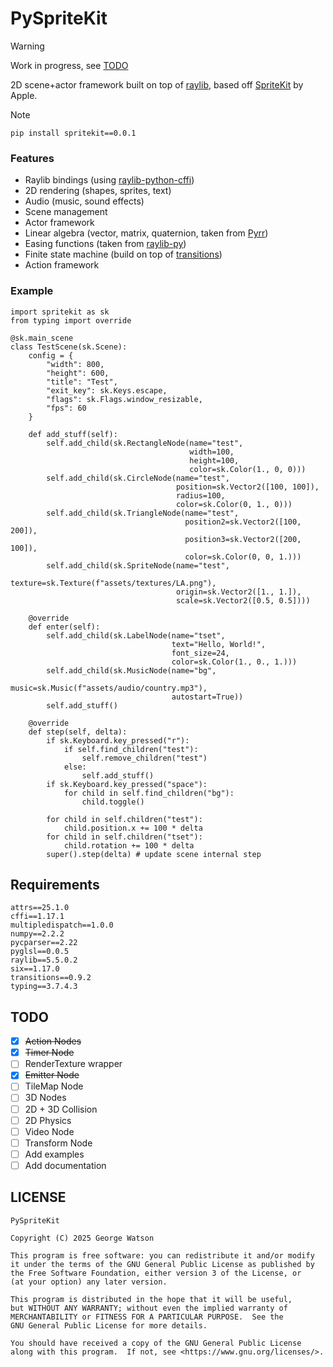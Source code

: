 # PySpriteKit

> [!WARNING]
> Work in progress, see [TODO](#todo)

2D scene+actor framework built on top of [raylib](https://github.com/raysan5/raylib), based off [SpriteKit](https://developer.apple.com/documentation/spritekit) by Apple.

> [!NOTE]
> `pip install spritekit==0.0.1`

### Features

- Raylib bindings (using [raylib-python-cffi](https://github.com/electronstudio/raylib-python-cffi/tree/master))
- 2D rendering (shapes, sprites, text)
- Audio (music, sound effects)
- Scene management
- Actor framework
- Linear algebra (vector, matrix, quaternion, taken from [Pyrr](https://github.com/adamlwgriffiths/Pyrr))
- Easing functions (taken from [raylib-py](https://github.com/overdev/raylib-py/blob/master/src/raylibpy/easings.py))
- Finite state machine (build on top of [transitions](https://github.com/pytransitions/transitions))
- Action framework

### Example

```python3
import spritekit as sk
from typing import override

@sk.main_scene
class TestScene(sk.Scene):
    config = {
        "width": 800,
        "height": 600,
        "title": "Test",
        "exit_key": sk.Keys.escape,
        "flags": sk.Flags.window_resizable,
        "fps": 60
    }

    def add_stuff(self):
        self.add_child(sk.RectangleNode(name="test",
                                        width=100,
                                        height=100,
                                        color=sk.Color(1., 0, 0)))
        self.add_child(sk.CircleNode(name="test",
                                     position=sk.Vector2([100, 100]),
                                     radius=100,
                                     color=sk.Color(0, 1., 0)))
        self.add_child(sk.TriangleNode(name="test",
                                       position2=sk.Vector2([100, 200]),
                                       position3=sk.Vector2([200, 100]),
                                       color=sk.Color(0, 0, 1.)))
        self.add_child(sk.SpriteNode(name="test",
                                     texture=sk.Texture(f"assets/textures/LA.png"),
                                     origin=sk.Vector2([1., 1.]),
                                     scale=sk.Vector2([0.5, 0.5])))
    
    @override
    def enter(self):
        self.add_child(sk.LabelNode(name="tset",
                                    text="Hello, World!",
                                    font_size=24,
                                    color=sk.Color(1., 0., 1.)))
        self.add_child(sk.MusicNode(name="bg",
                                    music=sk.Music(f"assets/audio/country.mp3"),
                                    autostart=True))
        self.add_stuff()

    @override
    def step(self, delta):
        if sk.Keyboard.key_pressed("r"):
            if self.find_children("test"):
                self.remove_children("test")
            else:
                self.add_stuff()
        if sk.Keyboard.key_pressed("space"):
            for child in self.find_children("bg"):
                child.toggle()
        
        for child in self.children("test"):
            child.position.x += 100 * delta
        for child in self.children("tset"):
            child.rotation += 100 * delta
        super().step(delta) # update scene internal step
```

## Requirements

```
attrs==25.1.0
cffi==1.17.1
multipledispatch==1.0.0
numpy==2.2.2
pycparser==2.22
pyglsl==0.0.5
raylib==5.5.0.2
six==1.17.0
transitions==0.9.2
typing==3.7.4.3
```

## TODO

- [X] ~~Action Nodes~~
- [X] ~~Timer Node~~
- [ ] RenderTexture wrapper
- [X] ~~Emitter Node~~
- [ ] TileMap Node
- [ ] 3D Nodes
- [ ] 2D + 3D Collision
- [ ] 2D Physics
- [ ] Video Node
- [ ] Transform Node
- [ ] Add examples
- [ ] Add documentation

## LICENSE

```
PySpriteKit

Copyright (C) 2025 George Watson

This program is free software: you can redistribute it and/or modify
it under the terms of the GNU General Public License as published by
the Free Software Foundation, either version 3 of the License, or
(at your option) any later version.

This program is distributed in the hope that it will be useful,
but WITHOUT ANY WARRANTY; without even the implied warranty of
MERCHANTABILITY or FITNESS FOR A PARTICULAR PURPOSE.  See the
GNU General Public License for more details.

You should have received a copy of the GNU General Public License
along with this program.  If not, see <https://www.gnu.org/licenses/>.
```
